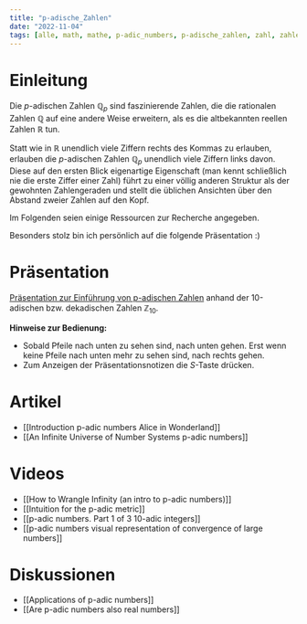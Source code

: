 ```yaml
---
title: "p-adische_Zahlen"
date: "2022-11-04"
tags: [alle, math, mathe, p-adic_numbers, p-adische_zahlen, zahl, zahlentheorie, number_theory, reelle_zahlen, real_numbers, rational_numbers, rationale_zahlen, betrag, value, abstand, distance, video, präsentation, alice]
---
```


# Einleitung

Die $p$-adischen Zahlen $\mathbb{Q}_{p}$ sind faszinierende Zahlen, die die rationalen Zahlen $\mathbb{Q}$ auf eine andere Weise erweitern, als es die altbekannten reellen Zahlen $\mathbb{R}$ tun. 

Statt wie in $\mathbb{R}$ unendlich viele Ziffern rechts des Kommas zu erlauben, erlauben die $p$-adischen Zahlen $\mathbb{Q}_{p}$ unendlich viele Ziffern links davon. Diese auf den ersten Blick eigenartige Eigenschaft (man kennt schließlich nie die erste Ziffer einer Zahl) führt zu einer völlig anderen Struktur als der gewohnten Zahlengeraden und stellt die üblichen Ansichten über den Abstand zweier Zahlen auf den Kopf.

Im Folgenden seien einige Ressourcen zur Recherche angegeben. 

Besonders stolz bin ich persönlich auf die folgende Präsentation :)


# Präsentation

[Präsentation zur Einführung von p-adischen Zahlen](https://meistensmathe.de/Pr%C3%A4sentation_p-adische_Zahlen/index.html#/) anhand der 10-adischen bzw. dekadischen Zahlen $\mathbb{Z}_{10}$. 

**Hinweise zur Bedienung:**
- Sobald Pfeile nach unten zu sehen sind, nach unten gehen. Erst wenn keine Pfeile nach unten mehr zu sehen sind, nach rechts gehen.
- Zum Anzeigen der Präsentationsnotizen die *S*-Taste drücken.

# Artikel

- [[Introduction p-adic numbers Alice in Wonderland]]
- [[An Infinite Universe of Number Systems p-adic numbers]]

# Videos

- [[How to Wrangle Infinity (an intro to p-adic numbers)]]
- [[Intuition for the p-adic metric]]
- [[p-adic numbers. Part 1 of 3 10-adic integers]]
- [[p-adic numbers visual representation of convergence of large numbers]]

# Diskussionen

- [[Applications of p-adic numbers]]
- [[Are p-adic numbers also real numbers]]

